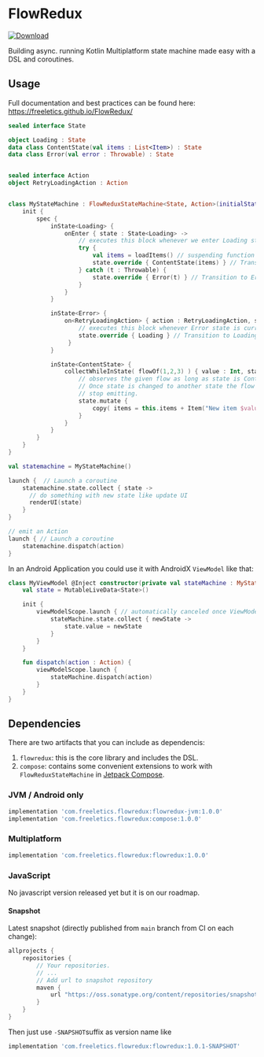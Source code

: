 # FlowRedux

[![Download](https://maven-badges.herokuapp.com/maven-central/com.freeletics.flowredux/flowredux/badge.svg) ](https://maven-badges.herokuapp.com/maven-central/com.freeletics.flowredux/flowredux)

Building async. running Kotlin Multiplatform state machine made easy with a DSL and coroutines.

## Usage

Full documentation and best practices can be found here: https://freeletics.github.io/FlowRedux/

```kotlin
sealed interface State

object Loading : State
data class ContentState(val items : List<Item>) : State
data class Error(val error : Throwable) : State


sealed interface Action
object RetryLoadingAction : Action


class MyStateMachine : FlowReduxStateMachine<State, Action>(initialState = Loading){
    init {
        spec {
            inState<Loading> {
                onEnter { state : State<Loading> ->
                    // executes this block whenever we enter Loading state
                    try {
                        val items = loadItems() // suspending function / coroutine to load items
                        state.override { ContentState(items) } // Transition to ContentState
                    } catch (t : Throwable) {
                        state.override { Error(t) } // Transition to Error state
                    }
                }
            }

            inState<Error> {
                on<RetryLoadingAction> { action : RetryLoadingAction, state : State<Error> ->
                    // executes this block whenever Error state is current state and RetryLoadingAction is emitted
                    state.override { Loading } // Transition to Loading state which loads list again
                 }
            }

            inState<ContentState> {
                collectWhileInState( flowOf(1,2,3) ) { value : Int, state : State<ContentState> ->
                    // observes the given flow as long as state is ContentState.
                    // Once state is changed to another state the flow will automatically
                    // stop emitting.
                    state.mutate {
                        copy( items = this.items + Item("New item $value"))
                    }
                }
            }
        }
    }
}
```

```kotlin
val statemachine = MyStateMachine()

launch {  // Launch a coroutine
    statemachine.state.collect { state ->
      // do something with new state like update UI
      renderUI(state)
    }
}

// emit an Action
launch { // Launch a coroutine
    statemachine.dispatch(action)
}
```

In an Android Application you could use it with AndroidX `ViewModel` like that:

```kotlin
class MyViewModel @Inject constructor(private val stateMachine : MyStateMachine) : ViewModel() {
    val state = MutableLiveData<State>()

    init {
        viewModelScope.launch { // automatically canceled once ViewModel lifecycle reached destroyed.
            stateMachine.state.collect { newState ->
                state.value = newState
            }
        }
    }

    fun dispatch(action : Action) {
        viewModelScope.launch {
            stateMachine.dispatch(action)
        }
    }
}
```

## Dependencies
There are two artifacts that you can include as dependencis:

1. `flowredux`: this is the core library and includes the DSL.
2. `compose`: contains some convenient extensions to work with `FlowReduxStateMachine` in [Jetpack Compose](https://developer.android.com/jetpack/compose).

### JVM / Android only
```groovy
implementation 'com.freeletics.flowredux:flowredux-jvm:1.0.0'
implementation 'com.freeletics.flowredux:compose:1.0.0'
```

### Multiplatform
```groovy
implementation 'com.freeletics.flowredux:flowredux:1.0.0'
```

### JavaScript
No javascript version released yet but it is on our roadmap.

#### Snapshot
Latest snapshot (directly published from `main` branch from CI on each change):

```groovy
allprojects {
    repositories {
        // Your repositories.
        // ...
        // Add url to snapshot repository
        maven {
            url "https://oss.sonatype.org/content/repositories/snapshots/"
        }
    }
}
```

Then just use `-SNAPSHOT`suffix as version name like

```groovy
implementation 'com.freeletics.flowredux:flowredux:1.0.1-SNAPSHOT'
```
